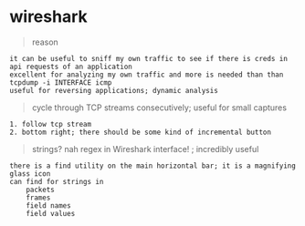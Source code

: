 # wireshark
> reason
```
it can be useful to sniff my own traffic to see if there is creds in api requests of an application
excellent for analyzing my own traffic and more is needed than than tcpdump -i INTERFACE icmp
useful for reversing applications; dynamic analysis
```

> cycle through TCP streams consecutively; useful for small captures
```
1. follow tcp stream
2. bottom right; there should be some kind of incremental button	
```

> strings? nah regex in Wireshark interface! ; incredibly useful
```
there is a find utility on the main horizontal bar; it is a magnifying glass icon
can find for strings in
	packets
	frames
	field names
	field values
```

